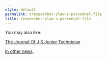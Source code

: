 ```yaml
---
style: default
permalink: Xresearcher-slaw-s-personnel-file
title: researcher-slaw-s-personnel-file
---
```

You may also like:

[The Journal Of J S Junior Technician](http://scp-wiki.net/the-journal-of-j-s-junior-technician)

[In other news,](http://scp-wiki.net/in-other-news)
